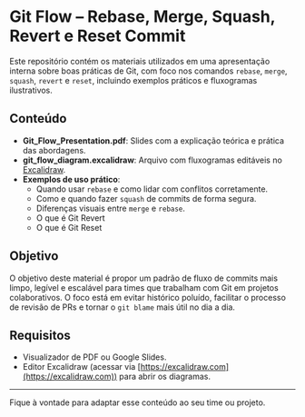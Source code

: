 # Git Flow – Rebase, Merge, Squash, Revert e Reset Commit

Este repositório contém os materiais utilizados em uma apresentação interna sobre boas práticas de Git, com foco nos comandos `rebase`, `merge`, `squash`, `revert` e `reset`, incluindo exemplos práticos e fluxogramas ilustrativos.

## Conteúdo

- **Git_Flow_Presentation.pdf**: Slides com a explicação teórica e prática das abordagens.
- **git_flow_diagram.excalidraw**: Arquivo com fluxogramas editáveis no [Excalidraw](https://excalidraw.com).
- **Exemplos de uso prático**:
  - Quando usar `rebase` e como lidar com conflitos corretamente.
  - Como e quando fazer `squash` de commits de forma segura.
  - Diferenças visuais entre `merge` e `rebase`.
  - O que é Git Revert
  - O que é Git Reset

## Objetivo

O objetivo deste material é propor um padrão de fluxo de commits mais limpo, legível e escalável para times que trabalham com Git em projetos colaborativos. O foco está em evitar histórico poluído, facilitar o processo de revisão de PRs e tornar o `git blame` mais útil no dia a dia.

## Requisitos

- Visualizador de PDF ou Google Slides.
- Editor Excalidraw (acessar via [https://excalidraw.com](https://excalidraw.com)) para abrir os diagramas.

---

Fique à vontade para adaptar esse conteúdo ao seu time ou projeto.
